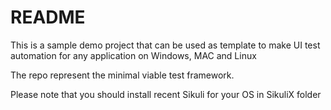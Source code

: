 # README #

This is a sample demo project that can be used as template to make UI test automation for any application on Windows, MAC and Linux

The repo represent the minimal viable test framework. 

Please note that you should install recent Sikuli for your OS in SikuliX folder


